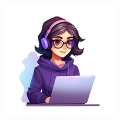 <div style={backgroud-color:"black";}>
  <p align="center">
  <img src="female-developer-background_665280-9650-transformed-removebg-preview (1).png" alt="Banner with Tooba Riaz" width="300"/>
</p>
</div>
